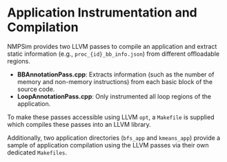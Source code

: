 # Application Instrumentation and Compilation

NMPSim provides two LLVM passes to compile an application and extract static information (e.g., `proc_{id}_bb_info.json`) from different offloadable regions.

*   **BBAnnotationPass.cpp**: Extracts information (such as the number of memory and non-memory instructions) from each basic block of the source code.
*   **LoopAnnotationPass.cpp**: Only instrumented all loop regions of the application.

To make these passes accessible using LLVM `opt`, a `Makefile` is supplied which compiles these passes into an LLVM library.

Additionally, two application directories (`bfs_app` and `kmeans_app`) provide a sample of application compilation using the LLVM passes via their own dedicated `Makefiles`.